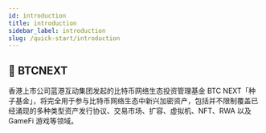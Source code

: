 ```yaml
---
id: introduction
title: introduction
sidebar_label: introduction
slug: /quick-start/introduction
---
```


## 🤠 BTCNEXT
香港上市公司蓝港互动集团发起的比特币网络生态投资管理基金 BTC NEXT「种子基金」，将完全用于参与比特币网络生态中新兴加密资产，包括并不限制覆盖已经涌现的多种类型资产发行协议、交易市场、扩容、虚拟机、NFT、RWA 以及 GameFi 游戏等领域。
